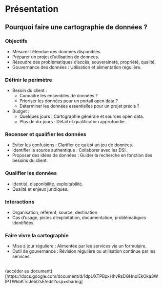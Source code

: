 # Présentation

## Pourquoi faire une cartographie de données ?

### Objectifs

- Mesurer l’étendue des données disponibles.
- Préparer un projet d’utilisation de données.
- Résoudre des problématiques d’accès, souveraineté, propriété, qualité.
- Gouvernance des données : Utilisation et alimentation régulière.

### Définir le périmètre

- Besoin du client : 
  - Connaître les ensembles de données ?
  - Prioriser les données pour un portail open data ?
  - Déterminer les données essentielles pour un projet précis ?
- Budget : 
  - Quelques jours : Cartographie générale et sources open data.
  - Plus de dix jours : Détail et qualification approfondie.

### Recenser et qualifier les données

- Éviter les confusions : Clarifier ce qu’est un jeu de données.
- Identifier la source authentique : Collaborer avec les DSI.
- Proposer des idées de données : Guider la recherche en fonction des besoins du client.

### Qualifier les données

- Identité, disponibilité, exploitabilité.
- Qualité et enjeux juridiques.

### Interactions

- Organisation, référent, source, destination.
- Cas d’usage, pistes d’exploitation, documentation, problématiques identifiées.

### Faire vivre la cartographie

- Mise à jour régulière : Alimentée par les services via un formulaire.
- Outil de gouvernance : Révision régulière ou utilisation continue par les services.

</br>  
(accéder au document)[https://docs.google.com/document/d/1dpUXTPBpxHhvRsDGHnolEkOka3WIPTWkbKTcJe5l2sE/edit?usp=sharing]
